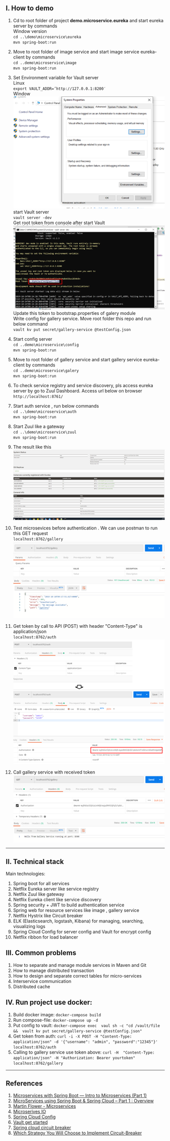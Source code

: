 ## I. How to demo

1. Cd to root folder of project **demo.microservice.eureka** and start eureka server by commands   
Window version  
`cd ..\demo\microservice\eureka`  
`mvn spring-boot:run`
2. Move to root folder of image service and start image service eureka-client by commands  
`cd ..demo\microservice\image`  
`mvn spring-boot:run`  
3. Set Environment variable for Vault server  
Linux  
`export VAULT_ADDR=’http://127.0.0.1:8200′`  
Window  
![Environment Window](environmentWin.png)  
start Vault server  
`vault server -dev`  
Get root token from console after start Vault  
![Root token](rootToken.png)  
Update this token to bootstrap.properties of galery module  
Write config for gallery service. Move root folder this repo and run below command  
`vault kv put secret/gallery-service @testConfig.json`
4. Start config server  
`cd ..demo\microservice\config`  
`mvn spring-boot:run` 
5. Move to root folder of gallery service and start gallery service eureka-client by commands  
`cd ..demo\microservice\galery`  
`mvn spring-boot:run` 
6. To check service registry and service discovery, pls access eureka server by go to Zuul Dashboard. Access url below on browser  
`http://localhost:8761/`  
7. Start auth service , run below commands  
`cd ..\demo\microservice\auth`  
`mvn spring-boot:run`  

8. Start Zuul like a gateway  
`cd ..\demo\microservice\zuul`  
`mvn spring-boot:run`  

9. The result like this  
![The result](result.png)  

10. Test microsevices before authentication  . We can use postman to run this GET request  
`localhost:8762/gallery`  
![unauthorized](unauthorized.png)  

11. Get token by call to API (POST)  with header "Content-Type" is application/json   
`localhost:8762/auth`  
![get token](gettoken.png)  

12. Call gallery service with received token  
![call with token](callWithToken.png)

---

## II. Technical stack

Main technologies:

1. Spring boot for all services
2. Netflix Eureka server like service registry
3. Netflix Zuul like gateway
4. Netflix Eureka client like service discovery 
5. Spring security + JWT to build authentication service  
6. Spring web for resource services like image , gallery service  
7. Netflix Hystrix like Circuit breaker  
8. ELK (Elasticsearch, logstash, Kibana) for managing, searching, visualizing logs
9. Spring Cloud Config for server config and Vault for encrypt config  
10. Netflix ribbon for load balancer 


## III. Common problems  
1. How to separate and manage module services in Maven and Git  
2. How to manage distributed transaction
3. How to design and separate correct tables for micro-services  
4. Interservice communication   
5. Distributed cache  


## IV. Run project use docker: 
1. Build docker image: 
`docker-compose build`
2. Run compose-file: 
`docker-compose up -d`
3. Put config to vault: 
`docker-compose exec  vaul sh -c "cd /vault/file &&  vault kv put secret/gallery-service @testConfig.json"`
4. Get token from auth: 
`curl -i -X POST -H "Content-Type: application/json" -d '{"username": "admin", "password":"12345"}' localhost:8762/auth`
5. Calling to gallery service use token above: 
`curl -H  "Content-Type: application/json" -H "Authorization: Bearer yourtoken" localhost:8762/gallery`  
  
---

## References


1. [Microservices with Spring Boot — Intro to Microservices (Part 1)](https://medium.com/omarelgabrys-blog/microservices-with-spring-boot-intro-to-microservices-part-1-c0d24cd422c3)
2. [MicroServices using Spring Boot & Spring Cloud – Part 1 : Overview](https://sivalabs.in/2018/03/microservices-using-springboot-spring-cloud-part-1-overview/)
3. [Martin Flower - Microservices](https://youtu.be/Irlw-LGIJO4)  
4. [Microserives IO](https://microservices.io/)  
5. [Spring Cloud Config](https://sivalabs.in/2018/03/microservices-part-2-configuration-management-spring-cloud-config-vault/)  
6. [Vault get started](https://learn.hashicorp.com/vault/getting-started/first-secret)
7. [Spring cloud circuit breaker](https://sivalabs.in/2018/03/spring-cloud-netflix-circuit-breaker/)
8. [Which Strategy You Will Choose to Implement Circuit-Breaker](https://medium.com/@1000lin/which-strategy-you-will-choose-to-implement-circuit-breaker-for-microservices-architecture-dcd690f3c90)
